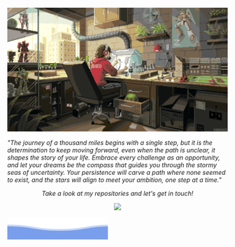 <p align="center">
  <img src="https://raw.githubusercontent.com/yugalkaushik/yugalkaushik/main/top.gif" alt="Your Animated GIF" />
</p>
<p>
 <i>"The journey of a thousand miles begins with a single step, but it is the determination to keep moving forward, even when the path is unclear, it shapes the story of your life. Embrace every challenge as an opportunity, and let your dreams be the compass that guides you through the stormy seas of uncertainty. Your persistence will carve a path where none seemed to exist, and the stars will align to meet your ambition, one step at a time." </i>
</p>
<p align="center">
 <i>Take a look at my repositories and let's get in touch!</i>
<p  align="center">
<img src="https://visitor-badge.laobi.icu/badge?page_id=yugalkaushik.visitor-badge"/>   
</p>

![yugalkaushik](https://raw.githubusercontent.com/yugalkaushik/yugalkaushik/main/bottom_header.svg)




